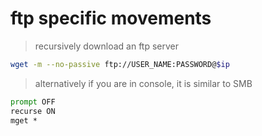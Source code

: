 # ftp specific movements

> recursively download an ftp server
```sh
wget -m --no-passive ftp://USER_NAME:PASSWORD@$ip
```

> alternatively if you are in console, it is similar to SMB
```cmd
prompt OFF
recurse ON
mget *
```
